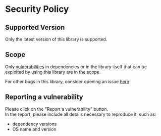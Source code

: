 # Security Policy

## Supported Version
Only the latest version of this library is supported.

## Scope
Only [vulnerabilities](https://csrc.nist.gov/glossary/term/Software_Vulnerability) in dependencies or in the library itself that can be exploited by using this library are in the scope.

For other bugs in this library, consider opening an issue [here](https://github.com/Elnaril/python-uniswapx-sdk/issues)

## Reporting a vulnerability
Please click on the "Report a vulnerability" button.  
In the report, please include all details necessary to reproduce it, such as:
 - dependency versions
 - OS name and version
